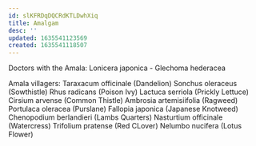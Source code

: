 ```yaml
---
id: slKFRDqDQCRdKTLDwhXiq
title: Amalgam
desc: ''
updated: 1635541123569
created: 1635541118507
---
```

Doctors with the Amala:
Lonicera japonica -
Glechoma hederacea

Amala villagers:
Taraxacum officinale (Dandelion)
Sonchus oleraceus (Sowthistle)
Rhus radicans (Poison Ivy)
Lactuca serriola (Prickly Lettuce)
Cirsium arvense (Common Thistle)
Ambrosia artemisiifolia (Ragweed)
Portulaca oleracea (Purslane)
Fallopia japonica (Japanese Knotweed)
Chenopodium berlandieri (Lambs Quarters)
Nasturtium officinale (Watercress)
Trifolium pratense (Red CLover)
Nelumbo nucifera (Lotus Flower)
